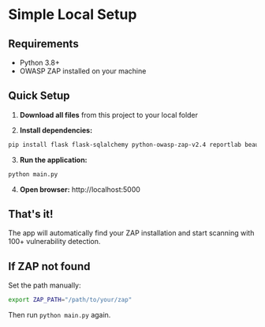 # Simple Local Setup

## Requirements
- Python 3.8+
- OWASP ZAP installed on your machine

## Quick Setup

1. **Download all files** from this project to your local folder

2. **Install dependencies:**
```bash
pip install flask flask-sqlalchemy python-owasp-zap-v2.4 reportlab beautifulsoup4 psutil requests
```

3. **Run the application:**
```bash
python main.py
```

4. **Open browser:** http://localhost:5000

## That's it!

The app will automatically find your ZAP installation and start scanning with 100+ vulnerability detection.

## If ZAP not found
Set the path manually:
```bash
export ZAP_PATH="/path/to/your/zap"
```

Then run `python main.py` again.
